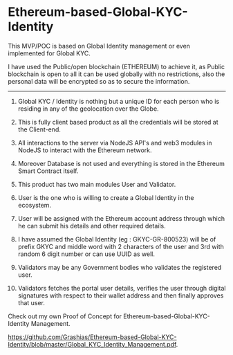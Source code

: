 # Ethereum-based-Global-KYC-Identity
This MVP/POC is based on Global Identity management or even implemented for Global KYC. 

I have used the Public/open blockchain (ETHEREUM) to achieve it, as Public blockchain is open to all it can be used globally with no restrictions, also the personal data will be encrypted so as  to secure the information.

***************************************************************************************************************************************

1. Global KYC / Identity is nothing but a unique ID for each person who is residing in any of the geolocation over the Globe.

2. This is fully client based product as all the credentials will be stored at the Client-end.

3. All interactions to the server via NodeJS API's and web3 modules in NodeJS to interact with the Ethereum network.

4. Moreover Database is not used and everything is stored in the Ethereum Smart Contract itself.

5. This product has two main modules User and Validator.

6. User is the one who is willing to create a Global Identity in the ecosystem.

7. User will be assigned with the Ethereum account address through which he can submit his details and other required details.

8. I have assumed the Global Identity (eg : GKYC-GR-800523) will be of prefix GKYC and middle word with 2 characters of the user and 3rd with random 6 digit number or can use UUID as well.

9. Validators may be any Government bodies who validates the registered user.

10. Validators fetches the portal user details, verifies the user through digital signatures with respect to their wallet address and then finally approves that user.



Check out my own Proof of Concept for Ethereum-based-Global-KYC-Identity Management.

https://github.com/Grashias/Ethereum-based-Global-KYC-Identity/blob/master/Global_KYC_Identity_Management.pdf.



